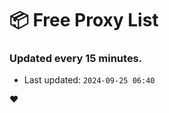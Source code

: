 # :package: Free Proxy List
### Updated every 15 minutes.

- Last updated: `2024-09-25 06:40`

:heart:
